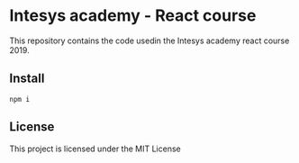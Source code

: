 # Intesys academy - React course

This repository contains the code usedin the Intesys academy react course 2019.

## Install

    npm i

## License

This project is licensed under the MIT License
